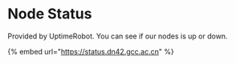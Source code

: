 # Node Status

Provided by UptimeRobot. You can see if our nodes is up or down.

{% embed url="https://status.dn42.gcc.ac.cn" %}



